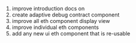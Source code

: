 1. improve introduction docs on
2. create adaptive debug contract component
3. improve all eth component display view
4. improve individual eth components
5. add any new ui eth component that is re-usable

